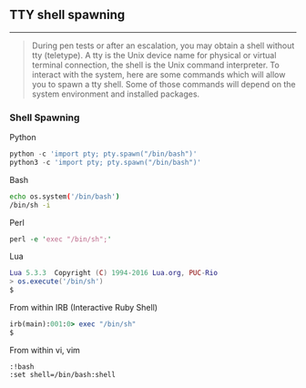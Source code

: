 ## TTY shell spawning
----------------------

> During pen tests or after an escalation, you may obtain a shell without tty (teletype). A tty is the Unix device name for physical or virtual terminal connection, the shell is the Unix command interpreter. To interact with the system, here are some commands which will allow you to spawn a tty shell. Some of those commands will depend on the system environment and installed packages.


### Shell Spawning

Python

```python
python -c 'import pty; pty.spawn("/bin/bash")'
python3 -c 'import pty; pty.spawn("/bin/bash")'
``` 

Bash

```bash   
echo os.system('/bin/bash')
/bin/sh -i
``` 
 
Perl

```perl
perl -e 'exec "/bin/sh";'
```

Lua

```lua
Lua 5.3.3  Copyright (C) 1994-2016 Lua.org, PUC-Rio
> os.execute('/bin/sh')
$
``` 

From within IRB (Interactive Ruby Shell)

```ruby
irb(main):001:0> exec "/bin/sh"
$
```

From within vi, vim

```vim
:!bash
:set shell=/bin/bash:shell
``` 
